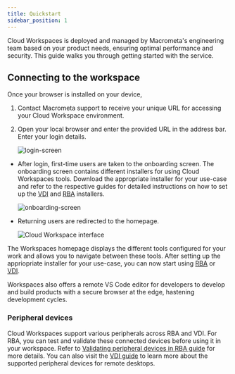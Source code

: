 ```yaml
---
title: Quickstart
sidebar_position: 1
---
```


Cloud Workspaces is deployed and managed by Macrometa's engineering team based on your product needs, ensuring optimal performance and security. This guide walks you through getting started with the service. 

## Connecting to the workspace

Once your browser is installed on your device,

1. Contact Macrometa support to receive your unique URL for accessing your Cloud Workspace environment.
1. Open your local browser and enter the provided URL in the address bar. Enter your login details.

    ![login-screen](/img/workspaces/login-resized.jpeg)

- After login, first-time users are taken to the onboarding screen. The onboarding screen contains different installers for using Cloud Workspaces tools. Download the appropriate installer for your use-case and refer to the respective guides for detailed instructions on how to set up the [VDI](./remote-desktop-enviroment/index.md#download-the-vdi-installer) and [RBA](./remote-browser-accelerator/index.md#step-1-download-and-install-the-rba-installer) installers.
    
    ![onboarding-screen](/img/workspaces/onboarding-screen.png)

- Returning users are redirected to the homepage.

    ![Cloud Workspace interface](/img/workspaces/homepage.jpeg)
    
The Workspaces homepage displays the different tools configured for your work and allows you to navigate between these tools. After setting up the appriopriate installer for your use-case, you can now start using [RBA](./remote-browser-accelerator/index.md) or [VDI](./remote-desktop-enviroment/index.md). 

Workspaces also offers a remote VS Code editor for developers to develop and build products with a secure browser at the edge, hastening development cycles. 


### Peripheral devices

Cloud Workspaces support various peripherals across RBA and VDI. For RBA, you can test and validate these connected devices before using it in your workspace. Refer to [Validating peripheral devices in RBA guide](./remote-browser-accelerator/rba-peripheral-validator.md) for more details. You can also visit the [VDI guide](./remote-desktop-enviroment/index.md) to learn more about the supported peripheral devices for remote desktops.
